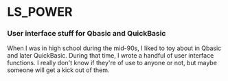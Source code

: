 # LS_POWER
### User interface stuff for Qbasic and QuickBasic

When I was in high school during the mid-90s, I liked to toy about in Qbasic and later QuickBasic. During that time, I wrote a handful of user interface functions. I really don't know if they're of use to anyone or not, but maybe someone will get a kick out of them.
